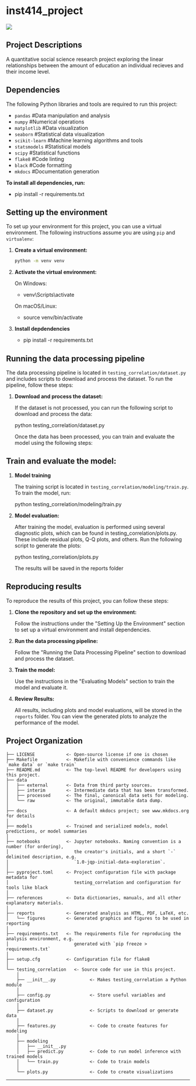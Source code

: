 # inst414_project

<a target="_blank" href="https://cookiecutter-data-science.drivendata.org/">
    <img src="https://img.shields.io/badge/CCDS-Project%20template-328F97?logo=cookiecutter" />
</a>

## Project Descriptions

A quantitative social science research project exploring the linear relationships between the amount of education an individual recieves and their income level.

## Dependencies

The following Python libraries and tools are required to run this project:

- `pandas`  #Data manipulation and analysis
- `numpy`  #Numerical operations
- `matplotlib`  #Data visualization
- `seaborn`  #Statistical data visualization
- `scikit-learn`  #Machine learning algorithms and tools
- `statsmodels`  #Statistical models
- `scipy`  #Statistical functions
- `flake8`  #Code linting
- `black`  #Code formatting
- `mkdocs`  #Documentation generation

**To install all dependencies, run:**
- pip install -r requirements.txt

## Setting up the environment

To set up your environment for this project, you can use a virtual environment. The following instructions assume you are using `pip` and `virtualenv`:

1. **Create a virtual environment:**

   ```bash
   python -m venv venv

2. **Activate the virtual environment:**

    On Windows:
    - venv\Scripts\activate

    On macOS/Linux:
    - source venv/bin/activate

3. **Install depdendencies**
    - pip install -r requirements.txt

## Running the data processing pipeline
    
The data processing pipeline is located in `testing_correlation/dataset.py` and includes scripts to download and process the dataset. To run the pipeline, follow these steps:

1. **Download and process the dataset:**

   If the dataset is not processed, you can run the following script to download and process the data:

   python testing_correlation/dataset.py

   Once the data has been processed, you can train and evaluate the model using the following steps:

## Train and evaluate the model:

1. **Model training**

   The training script is located in `testing_correlation/modeling/train.py`. To train the model, run:

   python testing_correlation/modeling/train.py

2. **Model evaluation:**

   After training the model, evaluation is performed using several diagnostic plots, which can be found in testing_correlation/plots.py. These include residual plots, Q-Q plots, and others. Run the following script to generate the plots:

   python testing_correlation/plots.py

   The results will be saved in the reports folder

## Reproducing results

To reproduce the results of this project, you can follow these steps:

1. **Clone the repository and set up the environment:**

   Follow the instructions under the "Setting Up the Environment" section to set up a virtual environment and install dependencies.

2. **Run the data processing pipeline:**

   Follow the "Running the Data Processing Pipeline" section to download and process the dataset.

3. **Train the model:**

   Use the instructions in the "Evaluating Models" section to train the model and evaluate it.

4. **Review Results:**

   All results, including plots and model evaluations, will be stored in the `reports` folder. You can view the generated plots to analyze the performance of the model.

## Project Organization

```
├── LICENSE            <- Open-source license if one is chosen
├── Makefile           <- Makefile with convenience commands like `make data` or `make train`
├── README.md          <- The top-level README for developers using this project.
├── data
│   ├── external       <- Data from third party sources.
│   ├── interim        <- Intermediate data that has been transformed.
│   ├── processed      <- The final, canonical data sets for modeling.
│   └── raw            <- The original, immutable data dump.
│
├── docs               <- A default mkdocs project; see www.mkdocs.org for details
│
├── models             <- Trained and serialized models, model predictions, or model summaries
│
├── notebooks          <- Jupyter notebooks. Naming convention is a number (for ordering),
│                         the creator's initials, and a short `-` delimited description, e.g.
│                         `1.0-jqp-initial-data-exploration`.
│
├── pyproject.toml     <- Project configuration file with package metadata for 
│                         testing_correlation and configuration for tools like black
│
├── references         <- Data dictionaries, manuals, and all other explanatory materials.
│
├── reports            <- Generated analysis as HTML, PDF, LaTeX, etc.
│   └── figures        <- Generated graphics and figures to be used in reporting
│
├── requirements.txt   <- The requirements file for reproducing the analysis environment, e.g.
│                         generated with `pip freeze > requirements.txt`
│
├── setup.cfg          <- Configuration file for flake8
│
└── testing_correlation   <- Source code for use in this project.
    │
    ├── __init__.py             <- Makes testing_correlation a Python module
    │
    ├── config.py               <- Store useful variables and configuration
    │
    ├── dataset.py              <- Scripts to download or generate data
    │
    ├── features.py             <- Code to create features for modeling
    │
    ├── modeling                
    │   ├── __init__.py 
    │   ├── predict.py          <- Code to run model inference with trained models          
    │   └── train.py            <- Code to train models
    │
    └── plots.py                <- Code to create visualizations
```

--------

